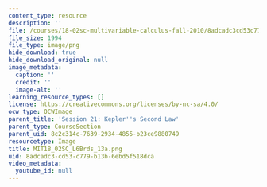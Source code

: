 ```yaml
---
content_type: resource
description: ''
file: /courses/18-02sc-multivariable-calculus-fall-2010/8adcadc3cd53c779b13b6ebd5f518dca_MIT18_02SC_L6Brds_13a.png
file_size: 1994
file_type: image/png
hide_download: true
hide_download_original: null
image_metadata:
  caption: ''
  credit: ''
  image-alt: ''
learning_resource_types: []
license: https://creativecommons.org/licenses/by-nc-sa/4.0/
ocw_type: OCWImage
parent_title: 'Session 21: Kepler''s Second Law'
parent_type: CourseSection
parent_uid: 8c2c314c-7639-2934-4855-b23ce9880749
resourcetype: Image
title: MIT18_02SC_L6Brds_13a.png
uid: 8adcadc3-cd53-c779-b13b-6ebd5f518dca
video_metadata:
  youtube_id: null
---
```

